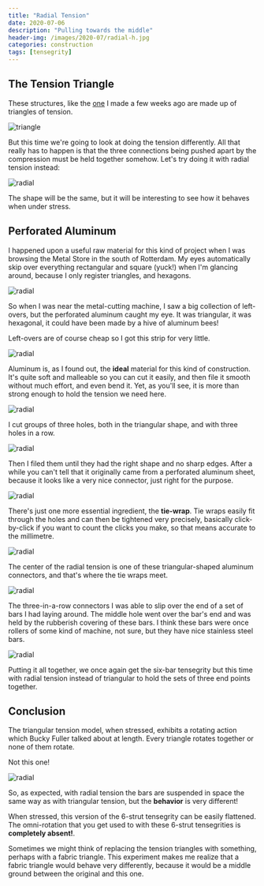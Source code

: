 ```yaml
---
title: "Radial Tension"
date: 2020-07-06
description: "Pulling towards the middle"
header-img: /images/2020-07/radial-h.jpg
categories: construction
tags: [tensegrity]
---
```


## The Tension Triangle

These structures, like the [one](http://localhost:4000/construction/2020/06/15/prefab-tension-1) I made a few weeks ago are made up of triangles of tension. 

![triangle][triangle]

But this time we're going to look at doing the tension differently.  All that really has to happen is that the three connections being pushed apart by the compression must be held together somehow. Let's try doing it with radial tension instead:

![radial][radial-1]

The shape will be the same, but it will be interesting to see how it behaves when under stress.

## Perforated Aluminum

I happened upon a useful raw material for this kind of project when I was browsing the Metal Store in the south of Rotterdam. My eyes automatically skip over everything rectangular and square (yuck!) when I'm glancing around, because I only register triangles, and hexagons.

![radial][radial-0]

So when I was near the metal-cutting machine, I saw a big collection of left-overs, but the perforated aluminum caught my eye. It was triangular, it was hexagonal, it could have been made by a hive of aluminum bees!

Left-overs are of course cheap so I got this strip for very little.

![radial][radial-b]

Aluminum is, as I found out, the **ideal** material for this kind of construction. It's quite soft and malleable so you can cut it easily, and then file it smooth without much effort, and even bend it. Yet, as you'll see, it is more than strong enough to hold the tension we need here.

![radial][radial-d]

I cut groups of three holes, both in the triangular shape, and with three holes in a row. 

![radial][radial-c]

Then I filed them until they had the right shape and no sharp edges. After a while you can't tell that it originally came from a perforated aluminum sheet, because it looks like a very nice connector, just right for the purpose.

![radial][radial-e]

There's just one more essential ingredient, the **tie-wrap**. Tie wraps easily fit through the holes and can then be tightened very precisely, basically click-by-click if you want to count the clicks you make, so that means accurate to the millimetre.

![radial][radial-h]

The center of the radial tension is one of these triangular-shaped aluminum connectors, and that's where the tie wraps meet.

![radial][radial-j]

The three-in-a-row connectors I was able to slip over the end of a set of bars I had laying around. The middle hole went over the bar's end and was held by the rubberish covering of these bars. I think these bars were once rollers of some kind of machine, not sure, but they have nice stainless steel bars.

![radial][radial-x]

Putting it all together, we once again get the six-bar tensegrity but this time with radial tension instead of triangular to hold the sets of three end points together.

## Conclusion

The triangular tension model, when stressed, exhibits a rotating action which Bucky Fuller talked about at length. Every triangle rotates together or none of them rotate.

Not this one!

![radial][radial-y]

So, as expected, with radial tension the bars are suspended in space the same way as with triangular tension, but the **behavior** is very different! 

When stressed, this version of the 6-strut tensegrity can be easily flattened. The omni-rotation that you get used to with these 6-strut tensegrities is **completely absent!**.

Sometimes we might think of replacing the tension triangles with something, perhaps with a fabric triangle. This experiment makes me realize that a fabric triangle would behave very differently, because it would be a middle ground between the original and this one.

[triangle]: https://pretenst.com/images/2020-06/final-3.jpg
[radial-1]: https://pretenst.com/images/2020-07/radial-1.jpg
[radial-0]: https://pretenst.com/images/2020-07/radial-0.jpg
[radial-b]: https://pretenst.com/images/2020-07/radial-b.jpg
[radial-c]: https://pretenst.com/images/2020-07/radial-c.jpg
[radial-d]: https://pretenst.com/images/2020-07/radial-d.jpg
[radial-e]: https://pretenst.com/images/2020-07/radial-e.jpg
[radial-h]: https://pretenst.com/images/2020-07/radial-h.jpg
[radial-j]: https://pretenst.com/images/2020-07/radial-j.jpg
[radial-x]: https://pretenst.com/images/2020-07/radial-x.jpg
[radial-y]: https://pretenst.com/images/2020-07/radial-y.jpg
